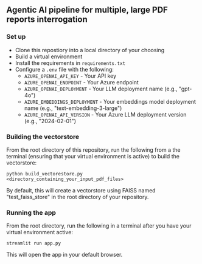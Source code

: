 ## Agentic AI pipeline for multiple, large PDF reports interrogation

### Set up
- Clone this repostiory into a local directory of your choosing
- Build a virtual environment 
- Install the requirements in `requirements.txt`
- Configure a `.env` file with the following:
    - `AZURE_OPENAI_API_KEY` - Your API key
    - `AZURE_OPENAI_ENDPOINT` - Your Azure endpoint
    - `AZURE_OPENAI_DEPLOYMENT` - Your LLM deployment name (e.g., "gpt-4o")
    - `AZURE_EMBEDDINGS_DEPLOYMENT` - Your embeddings model deployment name (e.g., "text-embedding-3-large")
    - `AZURE_OPENAI_API_VERSION` - Your Azure LLM deployment version (e.g., "2024-02-01")

### Building the vectorstore
From the root directory of this repository, run the following from a the terminal (ensuring that your virtual environment is active) to build the vectorstore:

`python build_vectorestore.py <directory_containing_your_input_pdf_files>`

By default, this will create a vectorstore using FAISS named "test_faiss_store" in the root directory of your repository.  

### Running the app
From the root directory, run the following in a terminal after you have your virtual environment active:  

`streamlit run app.py`

This will open the app in your default browser.

